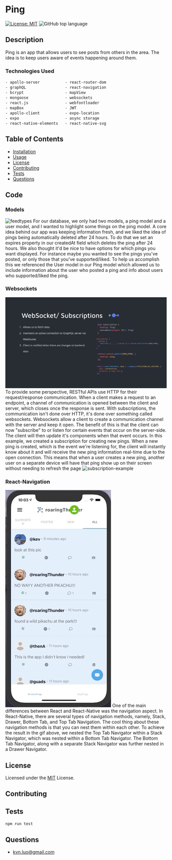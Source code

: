 
# Ping
[![License: MIT](https://img.shields.io/badge/License-MIT-yellow.svg)](https://opensource.org/licenses/MIT)
![GitHub top language](https://img.shields.io/github/languages/top/kev-luo/ping-client)

## Description
Ping is an app that allows users to see posts from others in the area. The idea is to keep users aware of events happening around them.

### Technologies Used
```
- apollo-server           - react-router-dom            
- graphQL                 - react-navigation
- bcrypt                  - mapView
- mongoose                - websockets
- react.js                - webfontloader
- mapBox                  - JWT
- apollo-client           - expo-location
- expo                    - async storage
- react-native-elements   - react-native-svg
```

## Table of Contents

* [Installation](#Installation)
* [Usage](#Usage)
* [License](#License)
* [Contributing](#Contributing)
* [Tests](#Tests)
* [Questions](#Questions)

## Code
### Models
![feedtypes](public/model.gif)
For our database, we only had two models, a ping model and a user model, and I wanted to highlight some things on the ping model. A core idea behind our app was keeping information fresh, and we liked the idea of pings being automatically deleted after 24 hours. To do that we set an expires property in our createdAt field which deletes the ping after 24 hours. 
We also thought it'd be nice to have options for which pings you want displayed. For instance maybe you wanted to see the pings you've posted, or only those that you've supported/liked. To help us accomplish this we referenced the User model in our Ping model which allowed us to include information about the user who posted a ping and info about users who supported/liked the ping.

### Websockets
![subscriptions](public/subscriptions.png)
To provide some perspective, RESTful APIs use HTTP for their request/response communication. When a client makes a request to an endpoint, a channel of communication is opened between the client and server, which closes once the response is sent. With subscriptions, the communication isn't done over HTTP, it's done over something called websockets. Websockets allow a client to create a communication channel with the server and keep it open. The benefit of this is that the client can now "subscribe" to or listen for certain events that occur on the server-side. The client will then update it's components when that event occurs. 
In this example, we created a subscription for creating new pings. When a new ping is created, which is the event we're listening for, the client will instantly know about it and will receive the new ping information real-time due to the open connection. This means that when a user creates a new ping, another user on a separate device will have that ping show up on their screen without needing to refresh the page
![subscription-example](public/subscription%20ex.gif)

### React-Navigation
![react-navigation](public/nav-mobile.gif)
One of the main differences between React and React-Native was the navigation aspect. In React-Native, there are several types of navigation methods, namely, Stack, Drawer, Bottom Tab, and Top Tab Navigation. The cool thing about these navigation methods is that you can nest them within each other. To achieve the result in the gif above, we nested the Top Tab Navigator within a Stack Navigator, which was nested within a Bottom Tab Navigator. The Bottom Tab Navigator, along with a separate Stack Navigator was further nested in a Drawer Navigator.


## License
Licensed under the [MIT](https://opensource.org/licenses/MIT) License.

## Contributing


## Tests
    npm run test


## Questions
* [kvn.luo@gmail.com](kvn.luo@gmail.com)
